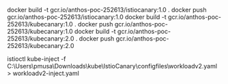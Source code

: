 docker build -t gcr.io/anthos-poc-252613/istiocanary:1.0 .
docker push gcr.io/anthos-poc-252613/istiocanary:1.0
docker build -t gcr.io/anthos-poc-252613/kubecanary:1.0 .
docker push gcr.io/anthos-poc-252613/kubecanary:1.0
docker build -t gcr.io/anthos-poc-252613/kubecanary:2.0 .
docker push gcr.io/anthos-poc-252613/kubecanary:2.0 



istioctl kube-inject -f C:\Users\pmusa\Downloads\kube\IstioCanary\configfiles\workloadv2.yaml > workloadv2-inject.yaml
